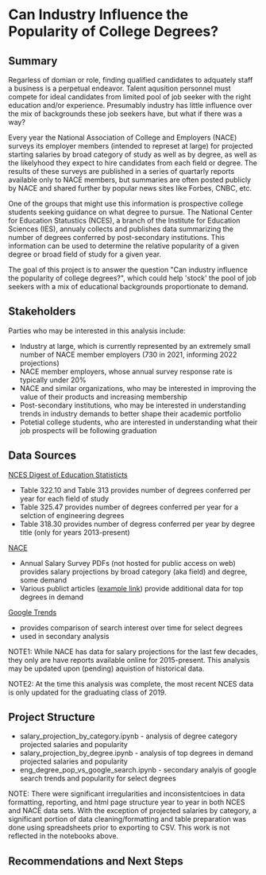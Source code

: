 # Can Industry Influence the Popularity of College Degrees?

## Summary

Regarless of domian or role, finding qualified candidates to adquately staff a business is a perpetual endeavor. Talent aqusition personnel must compete for ideal candidates from limited pool of job seeker with the right education and/or experience. Presumably industry has little influence over the mix of backgrounds these job seekers have, but what if there was a way?

Every year the National Association of College and Employers (NACE) surveys its employer members (intended to represet at large) for projected starting salaries by broad category of study as well as by degree, as well as the likelyhood they expect to hire candidates from each field or degree. The results of these surveys are published in a series of quartarly reports available only to NACE members, but summaries are often posted publicly by NACE and shared further by popular news sites like Forbes, CNBC, etc. 

One of the groups that might use this information is prospective college students seeking guidance on what degree to pursue. The National Center for Education Statustics (NCES), a branch of the Institute for Education Sciences (IES), annualy collects and publishes data summarizing the number of degrees conferred by post-secondary institutions. This information can be used to determine the relative popularity of a given degree or broad field of study for a given year.

The goal of this project is to answer the question "Can industry influence the popularity of college degrees?", which could help 'stock' the pool of job seekers with a mix of educational backgrounds proportionate to demand.

## Stakeholders

Parties who may be interested in this analysis include:
* Industry at large, which is currently represented by an extremely small number of NACE member employers (730 in 2021, informing 2022 projections)
* NACE member employers, whose annual survey response rate is typically under 20%
* NACE and similar organizations, who may be interested in improving the value of their products and increasing membership
* Post-secondary institutions, who may be interested in understanding trends in industry demands to better shape their academic portfolio
* Potetial college students, who are interested in understanding what their job prospects will be following graduation

## Data Sources

[NCES Digest of Education Statisticts](https://nces.ed.gov/programs/digest/) 
* Table 322.10 and Table 313 provides number of degrees conferred per year for each field of study
* Table 325.47 provides number of degrees conferred per year for a selction of engineering degrees
* Table 318.30 provides number of degress conferred per year by degree title (only for years 2013-present)

[NACE](https://www.naceweb.org/)
* Annual Salary Survey PDFs (not hosted for public access on web) provides salary projections by broad category (aka field) and degree, some demand
* Various publict articles ([example link](https://www.naceweb.org/job-market/trends-and-predictions/demand-greatest-for-bachelors-grads-business-majors/)) provide additional data for top degrees in demand

[Google Trends](https://trends.google.com/trends/explore?date=all&geo=US&q=%2Fm%2F01tbp,%2Fg%2F1224nm_8,%2Fm%2F02lp1,%2Fm%2F04x_3)
* provides comparison of search interest over time for select degrees
* used in secondary analysis

NOTE1: While NACE has data for salary projections for the last few decades, they only are have reports available online for 2015-present. This analysis may be updated upon (pending) aquistion of historical data.

NOTE2: At the time this analysis was complete, the most recent NCES data is only updated for the graduating class of 2019.

## Project Structure

* salary_projection_by_category.ipynb - analysis of degree category projected salaries and popularity
* salary_projection_by_degree.ipynb - analysis of top degrees in demand projected salaries and popularity
* eng_degree_pop_vs_google_search.ipynb - secondary analyis of google search trends and popularity for select degrees

NOTE: There were significant irregularities and inconsistentcioes in data formatting, reporting, and html page structure year to year in both NCES and NACE data sets. With the exception of projected salaries by category, a significant portion of data cleaning/formatting and table preparation was done using spreadsheets prior to exporting to CSV. This work is not reflected in the notebooks above.

## Recommendations and Next Steps
